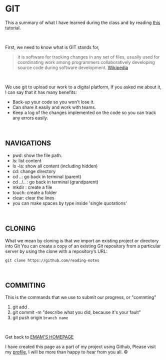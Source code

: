 
#   GIT 
This a summary of what I have learned during the class and by reading [this](https://blog.udemy.com/git-tutorial-a-comprehensive-guide/) tutorial. 

&nbsp;


First, we need to know what is GIT stands for,
>  it is software for tracking changes in any set of files, usually used for coordinating work among programmers collaboratively developing source code during software development.
 [Wikipedia](https://en.wikipedia.org/wiki/Git) 




&nbsp;



We use git to upload our work  to a digital platform, If you asked me about it, I can say that it has many benefits: 
 -  Back-up your code so you won't lose it.
- Can share it easily and work with teams.
- Keep a log of the changes implemented on the code so you can track any errors easily.


&nbsp;



## NAVIGATIONS 


- pwd: show the file path.
- ls: list content 
- ls -la: show all content (including hidden)
- cd: change directory 
- cd ..: go back in terminal (parent)
- cd ../.. : go back in terminal (grandparent)
- mkdir : create a file
- touch: create a folder 
- clear: clear the lines
- you can make spaces by type inside 'single quotations'



&nbsp;


##  CLONING 
What we mean by cloning is that we import an existing project or directory into Git
You can create a copy of an existing Git repository from a particular server by using the clone with a repository’s URL:

 `git clone https://github.com/reading-notes`




&nbsp;





## COMMITING 
This is the commands that we use to submit our progress, or "commting"

1. git add .
2. git commit -m "describe what you did, because it's your fault"
3. git push origin `branch name`


&nbsp;

Get back to [EMAM'S HOMEPAGE](https://emam96.github.io/reading-notes/)

I have created this page as a part of my project using Github, Please visit my [profile](https://github.com/Emam96), I will be more than happy to hear from you all. ©


